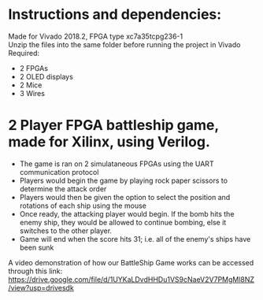 # Instructions and dependencies:  
Made for Vivado 2018.2, FPGA type xc7a35tcpg236-1  
Unzip the files into the same folder before running the project in Vivado  
Required:  
- 2 FPGAs  
- 2 OLED displays  
- 2 Mice  
- 3 Wires  

# 2 Player FPGA battleship game, made for Xilinx, using Verilog.  
- The game is ran on 2 simulataneous FPGAs using the UART communication protocol  
- Players would begin the game by playing rock paper scissors to determine the attack order  
- Players would then be given the option to select the position and rotations of each ship using the mouse  
- Once ready, the attacking player would begin. If the bomb hits the enemy ship, they would be allowed to continue bombing, else it switches to the other player.  
- Game will end when the score hits 31; i.e. all of the enemy's ships have been sunk

A video demonstration of how our BattleShip Game works can be accessed through this link:   
https://drive.google.com/file/d/1UYKaLDvdHHDu1VS9cNaeV2V7PMgMl8NZ/view?usp=drivesdk 


